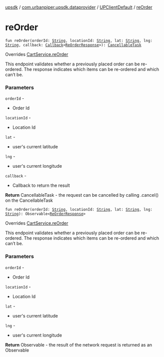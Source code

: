 [upsdk](../../index.md) / [com.urbanpiper.upsdk.dataprovider](../index.md) / [UPClientDefault](index.md) / [reOrder](./re-order.md)

# reOrder

`fun reOrder(orderId: `[`String`](https://kotlinlang.org/api/latest/jvm/stdlib/kotlin/-string/index.html)`, locationId: `[`String`](https://kotlinlang.org/api/latest/jvm/stdlib/kotlin/-string/index.html)`, lat: `[`String`](https://kotlinlang.org/api/latest/jvm/stdlib/kotlin/-string/index.html)`, lng: `[`String`](https://kotlinlang.org/api/latest/jvm/stdlib/kotlin/-string/index.html)`, callback: `[`Callback`](../-callback/index.md)`<`[`ReOrderResponse`](../../com.urbanpiper.upsdk.model.networkresponse/-re-order-response/index.md)`>): `[`CancellableTask`](../-cancellable-task/index.md)

Overrides [CartService.reOrder](../-cart-service/re-order.md)

This endpoint validates whether a previously placed order can be re-ordered.
The response indicates which items can be re-ordered and which can’t be.

### Parameters

`orderId` -
* Order Id

`locationId` -
* Location Id

`lat` -
* user's current latitude

`lng` -
* user's current longitude

`callback` -
* Callback to return the result

**Return**
CancellableTask - the request can be cancelled by calling .cancel() on the CancellableTask

`fun reOrder(orderId: `[`String`](https://kotlinlang.org/api/latest/jvm/stdlib/kotlin/-string/index.html)`, locationId: `[`String`](https://kotlinlang.org/api/latest/jvm/stdlib/kotlin/-string/index.html)`, lat: `[`String`](https://kotlinlang.org/api/latest/jvm/stdlib/kotlin/-string/index.html)`, lng: `[`String`](https://kotlinlang.org/api/latest/jvm/stdlib/kotlin/-string/index.html)`): Observable<`[`ReOrderResponse`](../../com.urbanpiper.upsdk.model.networkresponse/-re-order-response/index.md)`>`

Overrides [CartService.reOrder](../-cart-service/re-order.md)

This endpoint validates whether a previously placed order can be re-ordered.
The response indicates which items can be re-ordered and which can’t be.

### Parameters

`orderId` -
* Order Id

`locationId` -
* Location Id

`lat` -
* user's current latitude

`lng` -
* user's current longitude

**Return**
Observable - the result of the network request is returned as an Observable

